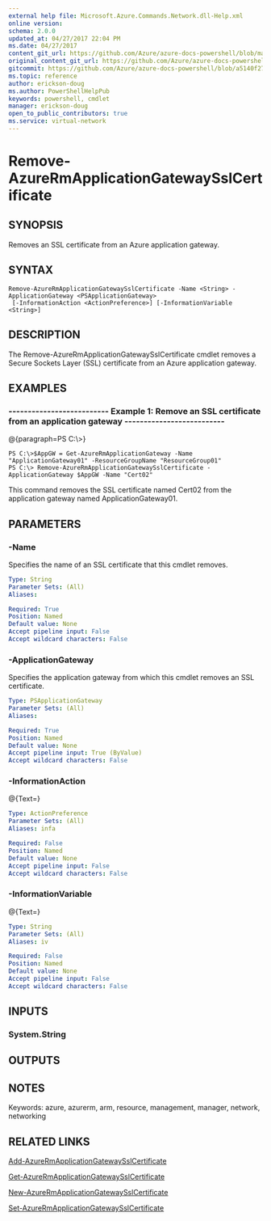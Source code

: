 ```yaml
---
external help file: Microsoft.Azure.Commands.Network.dll-Help.xml
online version:
schema: 2.0.0
updated_at: 04/27/2017 22:04 PM
ms.date: 04/27/2017
content_git_url: https://github.com/Azure/azure-docs-powershell/blob/master/azureps-cmdlets-docs/ResourceManager/AzureRM.Network/v2.2.0/Remove-AzureRmApplicationGatewaySslCertificate.md
original_content_git_url: https://github.com/Azure/azure-docs-powershell/blob/master/azureps-cmdlets-docs/ResourceManager/AzureRM.Network/v2.2.0/Remove-AzureRmApplicationGatewaySslCertificate.md
gitcommit: https://github.com/Azure/azure-docs-powershell/blob/a5140f27ab8f99c2992dc2ba0c9a1cd31941b109
ms.topic: reference
author: erickson-doug
ms.author: PowerShellHelpPub
keywords: powershell, cmdlet
manager: erickson-doug
open_to_public_contributors: true
ms.service: virtual-network
---
```


# Remove-AzureRmApplicationGatewaySslCertificate

## SYNOPSIS
Removes an SSL certificate from an Azure application gateway.

## SYNTAX

```
Remove-AzureRmApplicationGatewaySslCertificate -Name <String> -ApplicationGateway <PSApplicationGateway>
 [-InformationAction <ActionPreference>] [-InformationVariable <String>]
```

## DESCRIPTION
The Remove-AzureRmApplicationGatewaySslCertificate cmdlet removes a Secure Sockets Layer (SSL) certificate from an Azure application gateway.

## EXAMPLES

### --------------------------  Example 1: Remove an SSL certificate from an application gateway  --------------------------
@{paragraph=PS C:\\\>}

```
PS C:\>$AppGW = Get-AzureRmApplicationGateway -Name "ApplicationGateway01" -ResourceGroupName "ResourceGroup01"
PS C:\> Remove-AzureRmApplicationGatewaySslCertificate -ApplicationGateway $AppGW -Name "Cert02"
```

This command removes the SSL certificate named Cert02 from the application gateway named ApplicationGateway01.

## PARAMETERS

### -Name
Specifies the name of an SSL certificate that this cmdlet removes.

```yaml
Type: String
Parameter Sets: (All)
Aliases: 

Required: True
Position: Named
Default value: None
Accept pipeline input: False
Accept wildcard characters: False
```

### -ApplicationGateway
Specifies the application gateway from which this cmdlet removes an SSL certificate.

```yaml
Type: PSApplicationGateway
Parameter Sets: (All)
Aliases: 

Required: True
Position: Named
Default value: None
Accept pipeline input: True (ByValue)
Accept wildcard characters: False
```

### -InformationAction
@{Text=}

```yaml
Type: ActionPreference
Parameter Sets: (All)
Aliases: infa

Required: False
Position: Named
Default value: None
Accept pipeline input: False
Accept wildcard characters: False
```

### -InformationVariable
@{Text=}

```yaml
Type: String
Parameter Sets: (All)
Aliases: iv

Required: False
Position: Named
Default value: None
Accept pipeline input: False
Accept wildcard characters: False
```

## INPUTS

### System.String

## OUTPUTS

## NOTES
Keywords: azure, azurerm, arm, resource, management, manager, network, networking

## RELATED LINKS

[Add-AzureRmApplicationGatewaySslCertificate]()

[Get-AzureRmApplicationGatewaySslCertificate]()

[New-AzureRmApplicationGatewaySslCertificate]()

[Set-AzureRmApplicationGatewaySslCertificate]()

